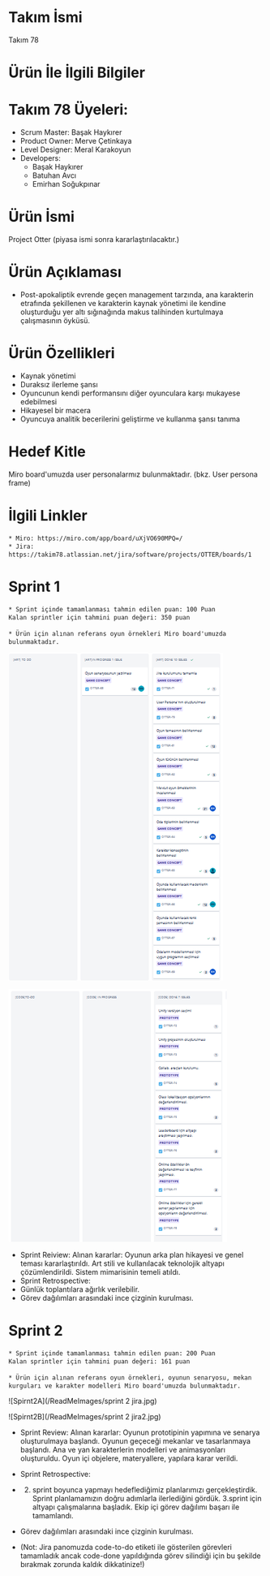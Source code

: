 # Takım İsmi
Takım 78

# Ürün İle İlgili Bilgiler
# Takım 78 Üyeleri:
  * Scrum Master: Başak Haykırer
  * Product Owner: Merve Çetinkaya
  * Level Designer: Meral Karakoyun
  * Developers:
    * Başak Haykırer
    * Batuhan Avcı
    * Emirhan Soğukpınar

# Ürün İsmi
Project Otter (piyasa ismi sonra kararlaştırılacaktır.)

# Ürün Açıklaması
  * Post-apokaliptik evrende geçen management tarzında, ana karakterin etrafında şekillenen ve karakterin kaynak yönetimi ile kendine oluşturduğu yer altı sığınağında makus talihinden kurtulmaya çalışmasının öyküsü.

# Ürün Özellikleri
  * Kaynak yönetimi
  * Duraksız ilerleme şansı
  * Oyuncunun kendi performansını diğer oyunculara karşı mukayese edebilmesi
  * Hikayesel bir macera
  * Oyuncuya analitik becerilerini geliştirme ve kullanma şansı tanıma


# Hedef Kitle
  Miro board'umuzda user personalarmız bulunmaktadır. (bkz. User persona frame)

# İlgili Linkler
    * Miro: https://miro.com/app/board/uXjVO690MPQ=/
    * Jira: https://takim78.atlassian.net/jira/software/projects/OTTER/boards/1

# Sprint 1
    * Sprint içinde tamamlanması tahmin edilen puan: 100 Puan
    Kalan sprintler için tahmini puan değeri: 350 puan

    * Ürün için alınan referans oyun örnekleri Miro board'umuzda bulunmaktadır.
    
 ![Spirnt1A](/ReadMeImages/hub1.png)
 
 ![Spirnt1B](/ReadMeImages/hub2.png)
 
  * Sprint Reiview: Alınan kararlar: Oyunun arka plan hikayesi ve genel teması kararlaştırıldı. Art stili ve kullanılacak teknolojik altyapı çözümlendirildi. Sistem mimarisinin temeli atıldı.
  * Sprint Retrospective:
  * Günlük toplantılara ağırlık verilebilir.
  * Görev dağılımları arasındaki ince çizginin kurulması.
# Sprint 2
    * Sprint içinde tamamlanması tahmin edilen puan: 200 Puan
    Kalan sprintler için tahmini puan değeri: 161 puan

    * Ürün için alınan referans oyun örnekleri, oyunun senaryosu, mekan kurguları ve karakter modelleri Miro board'umuzda bulunmaktadır.
    
 ![Spirnt2A](/ReadMeImages/sprint 2 jira.jpg)
 
 ![Spirnt2B](/ReadMeImages/sprint 2 jira2.jpg)
 
  * Sprint Review: Alınan kararlar: Oyunun prototipinin yapımına ve senarya oluşturulmaya başlandı. Oyunun geçeceği mekanlar ve tasarlanmaya başlandı. Ana   ve yan karakterlerin modelleri ve animasyonları oluşturuldu. Oyun içi objelere, materyallere, yapılara karar verildi.
  * Sprint Retrospective:
  * 2. sprint boyunca yapmayı hedeflediğimiz planlarımızı gerçekleştirdik. Sprint planlamamızın doğru adımlarla ilerlediğini gördük. 3.sprint için altyapı   çalışmalarına başladık. Ekip içi görev dağılımı başarı ile tamamlandı.
  * Görev dağılımları arasındaki ince çizginin kurulması.

  * (Not: Jira panomuzda code-to-do etiketi ile gösterilen görevleri tamamladık ancak code-done yapıldığında görev silindiği için bu şekilde bırakmak         zorunda kaldık dikkatinize!)
